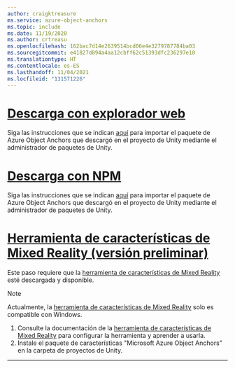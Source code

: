 ```yaml
---
author: craigktreasure
ms.service: azure-object-anchors
ms.topic: include
ms.date: 11/19/2020
ms.author: crtreasu
ms.openlocfilehash: 162bac7d14e2639514bcd06e4e3279787784ba03
ms.sourcegitcommit: e41827d894a4aa12cbff62c51393dfc236297e10
ms.translationtype: HT
ms.contentlocale: es-ES
ms.lasthandoff: 11/04/2021
ms.locfileid: "131571226"
---
```

# <a name="web-download"></a>[Descarga con explorador web](#tab/unity-package-web-ui)

Siga las instrucciones que se indican <a href="https://docs.unity3d.com/Manual/upm-ui-tarball.html" target="_blank">aquí</a> para importar el paquete de Azure Object Anchors que descargó en el proyecto de Unity mediante el administrador de paquetes de Unity.

# <a name="npm-download"></a>[Descarga con NPM](#tab/unity-package-npm)

Siga las instrucciones que se indican <a href="https://docs.unity3d.com/Manual/upm-ui-tarball.html" target="_blank">aquí</a> para importar el paquete de Azure Object Anchors que descargó en el proyecto de Unity mediante el administrador de paquetes de Unity.

# <a name="mixed-reality-feature-tool-beta"></a>[Herramienta de características de Mixed Reality (versión preliminar)](#tab/unity-package-mixed-reality-feature-tool)

Este paso requiere que la <a href="/windows/mixed-reality/develop/unity/welcome-to-mr-feature-tool" target="_blank">herramienta de características de Mixed Reality</a> esté descargada y disponible.

> [!NOTE]
> Actualmente, la <a href="/windows/mixed-reality/develop/unity/welcome-to-mr-feature-tool" target="_blank">herramienta de características de Mixed Reality</a> solo es compatible con Windows.

1. Consulte la documentación de la <a href="/windows/mixed-reality/develop/unity/welcome-to-mr-feature-tool" target="_blank">herramienta de características de Mixed Reality</a> para configurar la herramienta y aprender a usarla.
2. Instale el paquete de características "Microsoft Azure Object Anchors" en la carpeta de proyectos de Unity.

---
